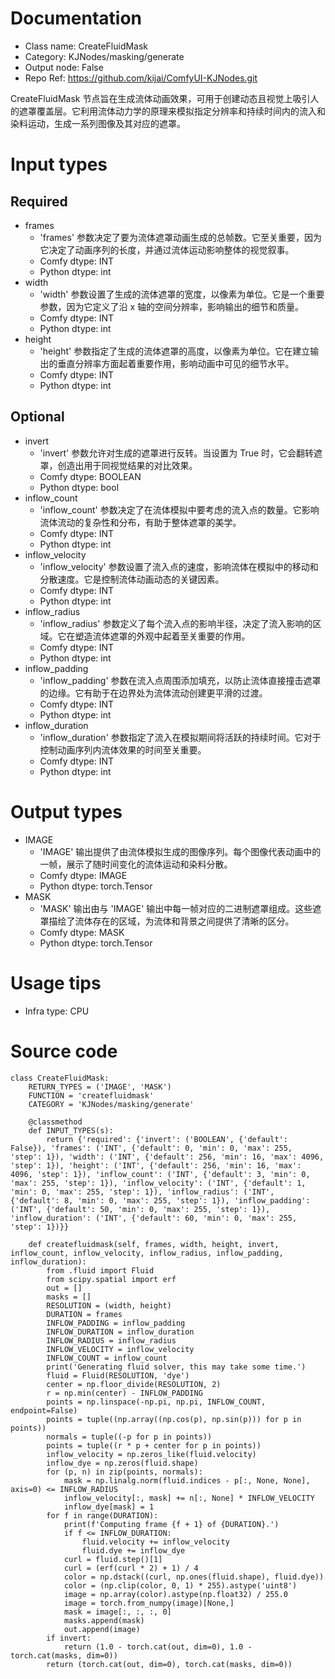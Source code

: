 # Documentation
- Class name: CreateFluidMask
- Category: KJNodes/masking/generate
- Output node: False
- Repo Ref: https://github.com/kijai/ComfyUI-KJNodes.git

CreateFluidMask 节点旨在生成流体动画效果，可用于创建动态且视觉上吸引人的遮罩覆盖层。它利用流体动力学的原理来模拟指定分辨率和持续时间内的流入和染料运动，生成一系列图像及其对应的遮罩。

# Input types
## Required
- frames
    - 'frames' 参数决定了要为流体遮罩动画生成的总帧数。它至关重要，因为它决定了动画序列的长度，并通过流体运动影响整体的视觉叙事。
    - Comfy dtype: INT
    - Python dtype: int
- width
    - 'width' 参数设置了生成的流体遮罩的宽度，以像素为单位。它是一个重要参数，因为它定义了沿 x 轴的空间分辨率，影响输出的细节和质量。
    - Comfy dtype: INT
    - Python dtype: int
- height
    - 'height' 参数指定了生成的流体遮罩的高度，以像素为单位。它在建立输出的垂直分辨率方面起着重要作用，影响动画中可见的细节水平。
    - Comfy dtype: INT
    - Python dtype: int
## Optional
- invert
    - 'invert' 参数允许对生成的遮罩进行反转。当设置为 True 时，它会翻转遮罩，创造出用于同视觉结果的对比效果。
    - Comfy dtype: BOOLEAN
    - Python dtype: bool
- inflow_count
    - 'inflow_count' 参数决定了在流体模拟中要考虑的流入点的数量。它影响流体流动的复杂性和分布，有助于整体遮罩的美学。
    - Comfy dtype: INT
    - Python dtype: int
- inflow_velocity
    - 'inflow_velocity' 参数设置了流入点的速度，影响流体在模拟中的移动和分散速度。它是控制流体动画动态的关键因素。
    - Comfy dtype: INT
    - Python dtype: int
- inflow_radius
    - 'inflow_radius' 参数定义了每个流入点的影响半径，决定了流入影响的区域。它在塑造流体遮罩的外观中起着至关重要的作用。
    - Comfy dtype: INT
    - Python dtype: int
- inflow_padding
    - 'inflow_padding' 参数在流入点周围添加填充，以防止流体直接撞击遮罩的边缘。它有助于在边界处为流体流动创建更平滑的过渡。
    - Comfy dtype: INT
    - Python dtype: int
- inflow_duration
    - 'inflow_duration' 参数指定了流入在模拟期间将活跃的持续时间。它对于控制动画序列内流体效果的时间至关重要。
    - Comfy dtype: INT
    - Python dtype: int

# Output types
- IMAGE
    - 'IMAGE' 输出提供了由流体模拟生成的图像序列。每个图像代表动画中的一帧，展示了随时间变化的流体运动和染料分散。
    - Comfy dtype: IMAGE
    - Python dtype: torch.Tensor
- MASK
    - 'MASK' 输出由与 'IMAGE' 输出中每一帧对应的二进制遮罩组成。这些遮罩描绘了流体存在的区域，为流体和背景之间提供了清晰的区分。
    - Comfy dtype: MASK
    - Python dtype: torch.Tensor

# Usage tips
- Infra type: CPU

# Source code
```
class CreateFluidMask:
    RETURN_TYPES = ('IMAGE', 'MASK')
    FUNCTION = 'createfluidmask'
    CATEGORY = 'KJNodes/masking/generate'

    @classmethod
    def INPUT_TYPES(s):
        return {'required': {'invert': ('BOOLEAN', {'default': False}), 'frames': ('INT', {'default': 0, 'min': 0, 'max': 255, 'step': 1}), 'width': ('INT', {'default': 256, 'min': 16, 'max': 4096, 'step': 1}), 'height': ('INT', {'default': 256, 'min': 16, 'max': 4096, 'step': 1}), 'inflow_count': ('INT', {'default': 3, 'min': 0, 'max': 255, 'step': 1}), 'inflow_velocity': ('INT', {'default': 1, 'min': 0, 'max': 255, 'step': 1}), 'inflow_radius': ('INT', {'default': 8, 'min': 0, 'max': 255, 'step': 1}), 'inflow_padding': ('INT', {'default': 50, 'min': 0, 'max': 255, 'step': 1}), 'inflow_duration': ('INT', {'default': 60, 'min': 0, 'max': 255, 'step': 1})}}

    def createfluidmask(self, frames, width, height, invert, inflow_count, inflow_velocity, inflow_radius, inflow_padding, inflow_duration):
        from .fluid import Fluid
        from scipy.spatial import erf
        out = []
        masks = []
        RESOLUTION = (width, height)
        DURATION = frames
        INFLOW_PADDING = inflow_padding
        INFLOW_DURATION = inflow_duration
        INFLOW_RADIUS = inflow_radius
        INFLOW_VELOCITY = inflow_velocity
        INFLOW_COUNT = inflow_count
        print('Generating fluid solver, this may take some time.')
        fluid = Fluid(RESOLUTION, 'dye')
        center = np.floor_divide(RESOLUTION, 2)
        r = np.min(center) - INFLOW_PADDING
        points = np.linspace(-np.pi, np.pi, INFLOW_COUNT, endpoint=False)
        points = tuple((np.array((np.cos(p), np.sin(p))) for p in points))
        normals = tuple((-p for p in points))
        points = tuple((r * p + center for p in points))
        inflow_velocity = np.zeros_like(fluid.velocity)
        inflow_dye = np.zeros(fluid.shape)
        for (p, n) in zip(points, normals):
            mask = np.linalg.norm(fluid.indices - p[:, None, None], axis=0) <= INFLOW_RADIUS
            inflow_velocity[:, mask] += n[:, None] * INFLOW_VELOCITY
            inflow_dye[mask] = 1
        for f in range(DURATION):
            print(f'Computing frame {f + 1} of {DURATION}.')
            if f <= INFLOW_DURATION:
                fluid.velocity += inflow_velocity
                fluid.dye += inflow_dye
            curl = fluid.step()[1]
            curl = (erf(curl * 2) + 1) / 4
            color = np.dstack((curl, np.ones(fluid.shape), fluid.dye))
            color = (np.clip(color, 0, 1) * 255).astype('uint8')
            image = np.array(color).astype(np.float32) / 255.0
            image = torch.from_numpy(image)[None,]
            mask = image[:, :, :, 0]
            masks.append(mask)
            out.append(image)
        if invert:
            return (1.0 - torch.cat(out, dim=0), 1.0 - torch.cat(masks, dim=0))
        return (torch.cat(out, dim=0), torch.cat(masks, dim=0))
```